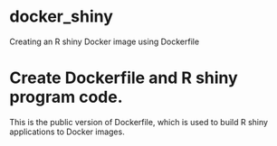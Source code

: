 # docker_shiny
Creating an R shiny Docker image using Dockerfile

# Create Dockerfile and R shiny program code.
This is the public version of Dockerfile, which is used to build R shiny applications to Docker images.
